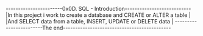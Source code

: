 -----------------------0x0D. SQL - Introduction---------------------------
|In this project i work to create a database and CREATE or ALTER a table  |
|And SELECT data from a table, INSERT, UPDATE or DELETE data              |
------------------------The end--------------------------------------------
